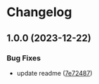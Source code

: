 # Changelog

## 1.0.0 (2023-12-22)


### Bug Fixes

* update readme ([7e72487](https://github.com/pavophilip/react-shader-fiber/commit/7e72487fe361a41e2f99f964f05602dab002e893))
